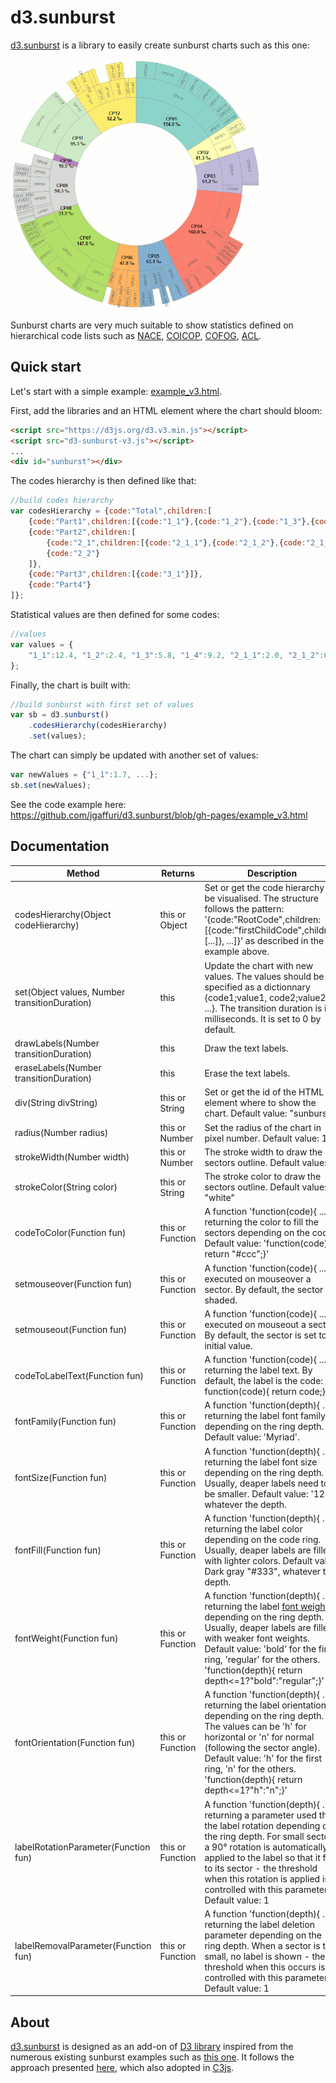 # d3.sunburst

[d3.sunburst](http://jgaffuri.github.io/d3.sunburst/) is a library to easily create sunburst charts such as this one:

[<img src="img/coicop.png" alt="COICOP sunburst" width="400" height="400" />](http://jgaffuri.github.io/EurostatVisu/coicop_sunburst.html)

Sunburst charts are very much suitable to show statistics defined on hierarchical code lists such as [NACE](http://ec.europa.eu/eurostat/ramon/nomenclatures/index.cfm?TargetUrl=LST_NOM_DTL&StrNom=NACE_REV2), [COICOP](http://ec.europa.eu/eurostat/ramon/nomenclatures/index.cfm?TargetUrl=LST_NOM_DTL&StrNom=HICP_2000&IntPcKey=37591913&StrLayoutCode=HIERARCHIC), [COFOG](http://ec.europa.eu/eurostat/ramon/nomenclatures/index.cfm?TargetUrl=LST_NOM_DTL&StrNom=COFOG_99&StrLanguageCode=EN&IntPcKey=&StrLayoutCode=HIERARCHIC), [ACL](http://ec.europa.eu/eurostat/ramon/nomenclatures/index.cfm?TargetUrl=LST_NOM_DTL&StrNom=TIMEUSE_08&IntPcKey=&StrLayoutCode=HIERARCHIC).


## Quick start

Let's start with a simple example: [example_v3.html](http://jgaffuri.github.io/d3.sunburst/example_v3.html).

First, add the libraries and an HTML element where the chart should bloom:

```html
<script src="https://d3js.org/d3.v3.min.js"></script>
<script src="d3-sunburst-v3.js"></script>
...
<div id="sunburst"></div>
```

The codes hierarchy is then defined like that:

```javascript
//build codes hierarchy
var codesHierarchy = {code:"Total",children:[
    {code:"Part1",children:[{code:"1_1"},{code:"1_2"},{code:"1_3"},{code:"1_4"}]},
    {code:"Part2",children:[
        {code:"2_1",children:[{code:"2_1_1"},{code:"2_1_2"},{code:"2_1_3"},]},
        {code:"2_2"}
    ]},
    {code:"Part3",children:[{code:"3_1"}]},
    {code:"Part4"}
]};
```

Statistical values are then defined for some codes:

```javascript
//values
var values = {
    "1_1":12.4, "1_2":2.4, "1_3":5.8, "1_4":9.2, "2_1_1":2.0, "2_1_2":6.0, "2_1_3":10, "2_2":5.4, "3_1":15.8, "Part4":32.3
};
```

Finally, the chart is built with:

```javascript
//build sunburst with first set of values
var sb = d3.sunburst()
    .codesHierarchy(codesHierarchy)
    .set(values);
```

The chart can simply be updated with another set of values:

```javascript
var newValues = {"1_1":1.7, ...};
sb.set(newValues);
```

See the code example here: https://github.com/jgaffuri/d3.sunburst/blob/gh-pages/example_v3.html

## Documentation

| Method | Returns | Description |
| --- | --- | --- |
| codesHierarchy(Object codeHierarchy) | this or Object | Set or get the code hierarchy to be visualised. The structure follows the pattern: '{code:"RootCode",children:[{code:"firstChildCode",children:[...]}, ...]}' as described in the example above. |
| set(Object values, Number transitionDuration) | this | Update the chart with new values. The values should be specified as a dictionnary {code1;value1, code2;value2, ...}. The transition duration is in milliseconds. It is set to 0 by default. |
| drawLabels(Number transitionDuration) | this | Draw the text labels. |
| eraseLabels(Number transitionDuration) | this | Erase the text labels. |
| div(String divString) | this or String | Set or get the id of the HTML element where to show the chart. Default value: "sunburst". |
| radius(Number radius) | this or Number | Set the radius of the chart in pixel number. Default value: 150 |
| strokeWidth(Number width) | this or Number | The stroke width to draw the sectors outline. Default value: 1 |
| strokeColor(String color) | this or String | The stroke color to draw the sectors outline. Default value: "white" |
| codeToColor(Function fun) | this or Function | A function 'function(code){ ... }' returning the color to fill the sectors depending on the code. Default value: 'function(code){ return "#ccc";}' |
| setmouseover(Function fun) | this or Function | A function 'function(code){ ... }' executed on mouseover a sector. By default, the sector is shaded. |
| setmouseout(Function fun) | this or Function | A function 'function(code){ ... }' executed on mouseout a sector. By default, the sector is set to its initial value. |
| codeToLabelText(Function fun) | this or Function | A function 'function(code){ ... }' returning the label text. By default, the label is the code: function(code){ return code;} |
| fontFamily(Function fun) | this or Function | A function 'function(depth){ ... }' returning the label font family depending on the ring depth. Default value: 'Myriad'. |
| fontSize(Function fun) | this or Function | A function 'function(depth){ ... }' returning the label font size depending on the ring depth. Usually, deaper labels need to be smaller. Default value: '12', whatever the depth. |
| fontFill(Function fun) | this or Function | A function 'function(depth){ ... }' returning the label color depending on the code ring. Usually, deaper labels are filled with lighter colors. Default value: Dark gray "#333", whatever the depth. |
| fontWeight(Function fun) | this or Function | A function 'function(depth){ ... }' returning the label [font weight](https://www.w3.org/wiki/CSS/Properties/font-weight) depending on the ring depth. Usually, deaper labels are filled with weaker font weights. Default value: 'bold' for the first ring, 'regular' for the others. 'function(depth){ return depth<=1?"bold":"regular";}' |
| fontOrientation(Function fun) | this or Function | A function 'function(depth){ ... }' returning the label orientation depending on the ring depth. The values can be 'h' for horizontal or 'n' for normal (following the sector angle). Default value: 'h' for the first ring, 'n' for the others. 'function(depth){ return depth<=1?"h":"n";}' |
| labelRotationParameter(Function fun) | this or Function | A function 'function(depth){ ... }' returning a parameter used the the label rotation depending on the ring depth. For small sectors, a 90° rotation is automatically applied to the label so that it fits to its sector - the threshold when this rotation is applied is controlled with this parameter. Default value: 1 |
| labelRemovalParameter(Function fun) | this or Function | A function 'function(depth){ ... }' returning the label deletion parameter depending on the ring depth. When a sector is too small, no label is shown - the threshold when this occurs is controlled with this parameter. Default value: 1 |

## About

[d3.sunburst](http://jgaffuri.github.io/d3.sunburst/) is designed as an add-on of [D3 library](https://d3js.org/) inspired from the numerous existing sunburst examples such as [this one](https://bl.ocks.org/mbostock/4348373). It follows the approach presented [here](https://bost.ocks.org/mike/chart/), which also adopted in [C3js](http://c3js.org/).
